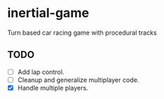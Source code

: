 # inertial-game
Turn based car racing game with procedural tracks

## TODO
- [ ] Add lap control.
- [ ] Cleanup and generalize multiplayer code.
- [x] Handle multiple players.
